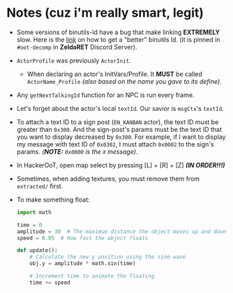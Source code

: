 # Notes (cuz i'm really smart, legit)

-	Some versions of binutils-ld have a bug that make linking
	**EXTREMELY** slow. Here is the [link](https://discord.com/channels/688807550715560050/688851317593997489/1120461394207318146)
	on how to get a "better" binutils ld. (it is pinned in `#oot-decomp` in **ZeldaRET** Discord Server).

-	`ActorProfile` was previously `ActorInit`.
	-	When declaring an actor's InitVars/Profile. It **MUST** be called
		`ActorName_Profile` *(also based on the name you gave to its define)*.

-	Any `getNextTalkingId` function for an NPC is run every frame.

-	Let's forget about the actor's local `textId`. Our savior is `msgCtx`'s `textId`.

-	To attach a text ID to a sign post (`EN_KANBAN` actor), the text ID must be greater
	than `0x300`. And the sign-post's params must be the text ID that you want to display
	decreased by `0x300`.
	For example, if I want to display my message with text ID of `0x0302`, I must attach
	`0x0002` to the sign's params. *(**NOTE:** `0x0000` is the `X` message)*.

-	In HackerOoT, open map select by pressing [L] + [R] + [Z] ***(IN ORDER!!!)***

-	Sometimes, when adding textures, you must remove them from `extracted/` first.

-	To make something float:
	```py
	import math

	time = 0
	amplitude = 30  # The maximum distance the object moves up and down
	speed = 0.05  # How fast the object floats

	def update():
	    # Calculate the new y position using the sine wave
	    obj.y = amplitude * math.sin(time)
	
	    # Increment time to animate the floating
	    time += speed
	```